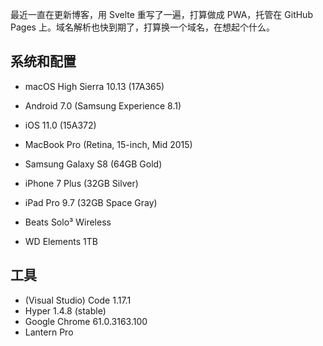 最近一直在更新博客，用 Svelte 重写了一遍，打算做成 PWA，托管在 GitHub Pages 上。域名解析也快到期了，打算换一个域名，在想起个什么。

## 系统和配置

* macOS High Sierra 10.13 (17A365)
* Android 7.0 (Samsung Experience 8.1)
* iOS 11.0 (15A372)

* MacBook Pro (Retina, 15-inch, Mid 2015)
* Samsung Galaxy S8 (64GB Gold)
* iPhone 7 Plus (32GB Silver)
* iPad Pro 9.7 (32GB Space Gray)
* Beats Solo³ Wireless
* WD Elements 1TB

## 工具

* (Visual Studio) Code 1.17.1
* Hyper 1.4.8 (stable)
* Google Chrome 61.0.3163.100
* Lantern Pro